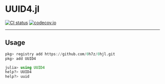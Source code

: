 #	UUID4.jl
[![CI status](https://github.com/0h7z/uuid4.jl/actions/workflows/CI.yml/badge.svg)](https://github.com/0h7z/uuid4.jl/actions/workflows/CI.yml)
[![codecov.io](https://codecov.io/gh/0h7z/uuid4.jl/branch/master/graph/badge.svg)](https://app.codecov.io/gh/0h7z/uuid4.jl)

*****
##	Usage
```julia
pkg> registry add https://github.com/0h7z/0hjl.git
pkg> add UUID4

julia> using UUID4
help?> UUID4
help?> uuid
```

